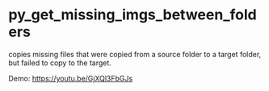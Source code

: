 # py_get_missing_imgs_between_folders
copies missing files that were copied from a source folder to a target folder, but failed to copy to the target.

Demo:
https://youtu.be/GjXQl3FbGJs
